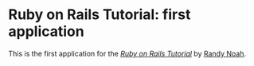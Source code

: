 # Ruby on Rails Tutorial: first application

This is the first application for the
[*Ruby on Rails Tutorial*](http://railstutorial.org/)
by [Randy Noah](http:/randynoah.com/).
